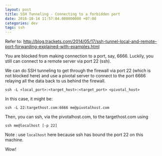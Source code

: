 ```yaml
---
layout: post
title: SSH Tunneling - Connecting to a forbidden port
date: 2016-10-14 11:57:04.000000000 +07:00
categories: dev
tags: ssh
---
```

Refer to:
http://blog.trackets.com/2014/05/17/ssh-tunnel-local-and-remote-port-forwarding-explained-with-examples.html

You are blocked from making connection to a port, say, 6666. Luckily, you still can connect to a remote server via port 22 (ssh).

We can do SSH tunneling to get through the firewall via port 22 (which is not blocked here) and use a pivotal server to connect to the port 6666 relaying all the data back to us behind the firewall.

```
ssh -L <local_port>:<target_host>:<target_port> <pivotal_host>
```

In this case, it might be:

```
ssh -L 22:targethost.com:6666 me@pivotalhost.com
```

Then, you can ssh, via the pivotalhost.com, to the targethost.com using 

```
ssh me@localhost [-p 22]
```

Note : use `localhost` here because ssh has bound the port 22 on this machine.

Wow!

